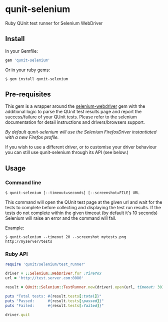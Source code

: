 qunit-selenium
==============

Ruby QUnit test runner for Selenium WebDriver

## Install

In your Gemfile:

```ruby
gem 'qunit-selenium'
```

Or in your ruby gems:

    $ gem install qunit-selenium

## Pre-requisites
This gem is a wrapper around the [selenium-webdriver](http://rubygems.org/gems/selenium-webdriver) gem with the additional logic to parse the QUnit test results page and report the success/failure of your QUnit tests.
Please refer to the selenium documentation for detail instructions and drivers/browsers support.

*_By default qunit-selenium will use the Selenium *FirefoxDriver* instantiated with a new Firefox profile._*

If you wish to use a different driver, or to customise your driver behaviour you can still use qunit-selenium through its API (see below.)

## Usage

### Command line

    $ qunit-selenium [--timeout=seconds] [--screenshot=FILE] URL

This command will open the QUnit test page at the given url and wait for the  tests to complete before collecting and displaying the test run results. If the tests do not complete within the given timeout (by default it's 10 seconds) Selenium will raise an error and the command will fail.

Example:

    $ qunit-selenium --timeout 20 --screenshot mytests.png http://myserver/tests

### Ruby API

```ruby
require 'qunit/selenium/test_runner'

driver = ::Selenium::WebDriver.for :firefox
url = 'http://test.server.com:8080'

result = QUnit::Selenium::TestRunner.new(driver).open(url, timeout: 30)

puts "Total tests: #{result.tests[:total]}"
puts "Passed:      #{result.tests[:passed]}"
puts "Failed:      #{result.tests[:failed]}"

driver.quit
```

